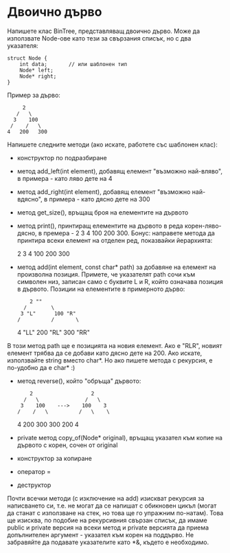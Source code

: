 # Двоично дърво

Напишете клас BinTree, представляващ двоично дърво. Може да използвате Node-ове като тези за свързания списък,
но с два указателя:

    struct Node {
        int data;       // или шаблонен тип
        Node* left;
        Node* right;
    }

Пример за дърво:

         2
       /   \
      3    100
     /    /   \ 
    4   200   300

Напишете следните методи (ако искате, работете със шаблонен клас):
- конструктор по подразбиране
- метод add_left(int element), добавящ елемент "възможно най-вляво", в примера - като ляво дете на 4
- метод add_right(int element), добавящ елемент "възможно най-вдясно", в примера - като дясно дете на 300
- метод get_size(), връщащ броя на елементите на дървото
- метод print(), принтиращ елементите на дървото в реда корен-ляво-дясно, в премера - 2 3 4 100 200 300.
Бонус: направете метода да принтира всеки елемент на отделен ред, показвайки йерархията:
    
     2
        3
           4
        100
           200
           300

- метод add(int element, const char* path) за добавяне на елемент на произволна позиция. Примете, че указателят
path сочи към символен низ, записан само с буквите L и R, който означава позиция в дървото. Позиции на елементите
в примерното дърво:

          2 ""
        /        \
       3 "L"      100 "R"
      /          /       \ 
     4 "LL"   200 "RL"    300 "RR"

В този метод path ще е позицията на новия елемент. Ако е "RLR", новият елемент трябва да се добави като дясно
дете на 200. Ако искате, използвайте string вместо char*.
Но ако пишете метода с рекурсия, е по-удобно да е char* :)

- метод reverse(), който "обръща" дървото:

          2                   2
        /   \               /   \
       3    100    --->    100    3
      /    /   \          /   \    \
     4   200   300      300   200   4

- private метод copy_of(Node* original), връщащ указател към копие на дървото с корен, сочен от original
- конструктор за копиране
- оператор =
- деструктор

Почти всечки методи (с изключение на add) изискват рекурсия за написването си, т.е. не могат да се напишат с
обикновен цикъл (могат да станат с използване на стек, но това ще го упражним по-натам). Това ще изисква,
по подобие на рекурсивния свързан списък, да имаме public и private версия на всеки метод и private версията
да приема допълнителен аргумент - указател към корен на поддърво. Не забравяйте да подавате указателите като *&,
където е необходимо.